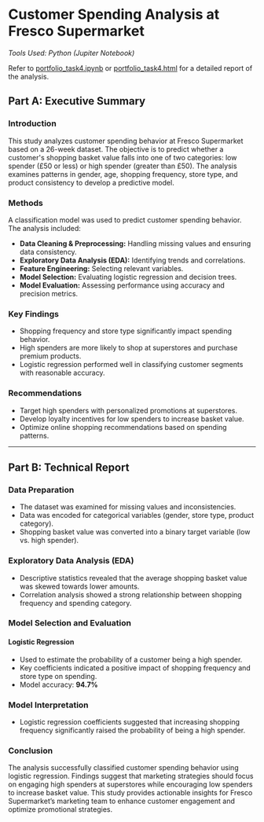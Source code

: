 # Customer Spending Analysis at Fresco Supermarket

*Tools Used: Python (Jupiter Notebook)*

Refer to [portfolio_task4.ipynb](./portfolio_task4.ipynb) or [portfolio_task4.html](./portfolio_task4.html) for a detailed report of the analysis.

## Part A: Executive Summary

### Introduction
This study analyzes customer spending behavior at Fresco Supermarket based on a 26-week dataset. The objective is to predict whether a customer's shopping basket value falls into one of two categories: low spender (£50 or less) or high spender (greater than £50). The analysis examines patterns in gender, age, shopping frequency, store type, and product consistency to develop a predictive model.

### Methods
A classification model was used to predict customer spending behavior. The analysis included:
- **Data Cleaning & Preprocessing:** Handling missing values and ensuring data consistency.
- **Exploratory Data Analysis (EDA):** Identifying trends and correlations.
- **Feature Engineering:** Selecting relevant variables.
- **Model Selection:** Evaluating logistic regression and decision trees.
- **Model Evaluation:** Assessing performance using accuracy and precision metrics.

### Key Findings
- Shopping frequency and store type significantly impact spending behavior.
- High spenders are more likely to shop at superstores and purchase premium products.
- Logistic regression performed well in classifying customer segments with reasonable accuracy.

### Recommendations
- Target high spenders with personalized promotions at superstores.
- Develop loyalty incentives for low spenders to increase basket value.
- Optimize online shopping recommendations based on spending patterns.

---

## Part B: Technical Report

### Data Preparation
- The dataset was examined for missing values and inconsistencies.
- Data was encoded for categorical variables (gender, store type, product category).
- Shopping basket value was converted into a binary target variable (low vs. high spender).

### Exploratory Data Analysis (EDA)
- Descriptive statistics revealed that the average shopping basket value was skewed towards lower amounts.
- Correlation analysis showed a strong relationship between shopping frequency and spending category.

### Model Selection and Evaluation
#### Logistic Regression
- Used to estimate the probability of a customer being a high spender.
- Key coefficients indicated a positive impact of shopping frequency and store type on spending.
- Model accuracy: **94.7%**

### Model Interpretation
- Logistic regression coefficients suggested that increasing shopping frequency significantly raised the probability of being a high spender.

### Conclusion
The analysis successfully classified customer spending behavior using logistic regression. Findings suggest that marketing strategies should focus on engaging high spenders at superstores while encouraging low spenders to increase basket value.
This study provides actionable insights for Fresco Supermarket’s marketing team to enhance customer engagement and optimize promotional strategies.

